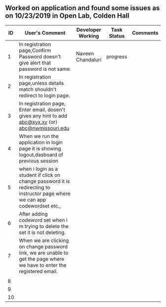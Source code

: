 ## Worked on application and found some issues as on 10/23/2019 in Open Lab, Colden Hall

| ID | User's Comment                                                                                        | Developer Working | Task Status | Comments |
|----|-------------------------------------------------------------------------------------------------------|-------------------|-------------|----------|
| 1  | In registration page,Confirm Password doesn't  give alert that password is not same.                  | Naveen Chandaluri | progress    |          |
| 2  | In registration page,unless details match  shouldn't redirect to login page.                          |                   |             |          |
| 3  | In registration page, Enter email,  dosen't gives any hint to add abc@xyx.xy  (or) abc@nwmissouri.edu |                   |             |          |
| 4  | When we run the application in login page  it is showing logout,dasboard of previous session          |                   |             |          |
| 5  |when i login as a student if click on change password it is redirecting to instructor page where we can app codewordset etc.,                                                                                                      |                   |             |          |
| 6  | After adding codeword set when i m trying to delete the set it is not deleting.                                                                                                    |                   |             |          |
| 7  | When we are clicking on change password link, we are unable to get the page where we have to enter the registered email.
                                                                                                    |                   |             |          |
| 8  |                                                                                                       |                   |             |          |
| 9  |                                                                                                       |                   |             |          |
| 10 |                                                                                                       |                   |             |          |
